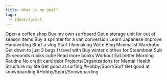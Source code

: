 ```yaml
---
title: What is my goal?
tags:
  - ideas/sprout
---
```

Open a coffee shop
Buy my own surfboard
Get a storage unit for out of season items
Buy a sprinter for a van conversion
Learn Japanese
Improve Handwriting
Start a vlog
Start filmmaking
Write 
Blog
Minimalist Wardrobe
Get down to just 3 bags I travel with
Buy winter clothes for Steamboat
Sub 25 seconds rubiks cube
Read more books
Workout
Eat better
Morning Routine
No credit card debt
Projects/Organizations for Mental Health
Structure my life
Get good at surfing #Hobby/Sport/Surf 
Get good at snowboarding #Hobby/Sport/Snowboarding 
